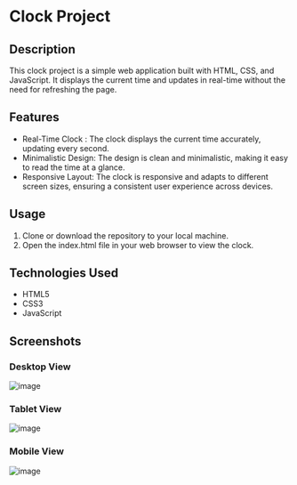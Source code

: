 # Clock Project

## Description
This clock project is a simple web application built with HTML, CSS, and JavaScript. It displays the current time and updates in real-time without the need for refreshing the page.

## Features
- <bold>Real-Time Clock :</bold> The clock displays the current time accurately, updating every second.
- Minimalistic Design: The design is clean and minimalistic, making it easy to read the time at a glance.
- Responsive Layout: The clock is responsive and adapts to different screen sizes, ensuring a consistent user experience across devices.


## Usage
1. Clone or download the repository to your local machine.
2. Open the index.html file in your web browser to view the clock.

## Technologies Used
- HTML5
- CSS3
- JavaScript

## Screenshots

### Desktop View
![image](https://github.com/gandharvajha/Clock/assets/107179374/f5ed9285-4906-4bfd-ac5d-87c58e1c4508)


### Tablet View
![image](https://github.com/gandharvajha/Clock/assets/107179374/e2480ec0-2702-419e-81bf-c81294ea25c3)


### Mobile View
![image](https://github.com/gandharvajha/Clock/assets/107179374/7425958b-b68c-4216-add2-271db2782c2a)





